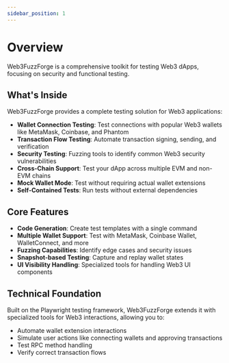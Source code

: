 ```yaml
---
sidebar_position: 1
---
```


# Overview

Web3FuzzForge is a comprehensive toolkit for testing Web3 dApps, focusing on security and functional testing.

## What's Inside

Web3FuzzForge provides a complete testing solution for Web3 applications:

- **Wallet Connection Testing**: Test connections with popular Web3 wallets like MetaMask, Coinbase, and Phantom
- **Transaction Flow Testing**: Automate transaction signing, sending, and verification
- **Security Testing**: Fuzzing tools to identify common Web3 security vulnerabilities
- **Cross-Chain Support**: Test your dApp across multiple EVM and non-EVM chains
- **Mock Wallet Mode**: Test without requiring actual wallet extensions
- **Self-Contained Tests**: Run tests without external dependencies

## Core Features

- **Code Generation**: Create test templates with a single command
- **Multiple Wallet Support**: Test with MetaMask, Coinbase Wallet, WalletConnect, and more
- **Fuzzing Capabilities**: Identify edge cases and security issues
- **Snapshot-based Testing**: Capture and replay wallet states
- **UI Visibility Handling**: Specialized tools for handling Web3 UI components

## Technical Foundation

Built on the Playwright testing framework, Web3FuzzForge extends it with specialized tools for Web3 interactions, allowing you to:

- Automate wallet extension interactions
- Simulate user actions like connecting wallets and approving transactions
- Test RPC method handling
- Verify correct transaction flows 